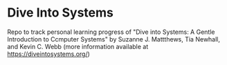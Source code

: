 # Dive Into Systems
Repo to track personal learning progress of "Dive into Systems: A Gentle Introduction to Ccmputer Systems" by Suzanne J. Mattthews, Tia Newhall, and Kevin C. Webb (more information available at https://diveintosystems.org/)
